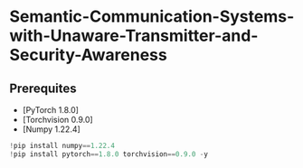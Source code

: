 # Semantic-Communication-Systems-with-Unaware-Transmitter-and-Security-Awareness

## Prerequites
* [PyTorch 1.8.0]
* [Torchvision 0.9.0]
* [Numpy 1.22.4]

``` python
!pip install numpy==1.22.4 
!pip install pytorch==1.8.0 torchvision==0.9.0 -y
```


